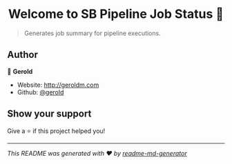 <h1 align="center">Welcome to SB Pipeline Job Status 👋</h1>
<p>
</p>

> Generates job summary for pipeline executions.

## Author

👤 **Gerold**

* Website: http://geroldm.com
* Github: [@gerold](https://github.com/gerold)

## Show your support

Give a ⭐️ if this project helped you!

***
_This README was generated with ❤️ by [readme-md-generator](https://github.com/kefranabg/readme-md-generator)_